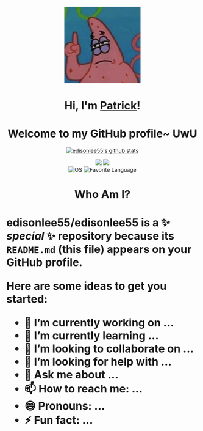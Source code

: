 <p align="center">
  <a href="https://www.youtube.com/c/Patrick297R"><img src="pepe.jpg" height="200px" weight="300px" alt="PP Banner"></a>
</p>

<h1 align="center">Hi, I'm <a href="https://www.youtube.com/c/Patrick297R">Patrick</a>!</h1>
<h1 align="center">Welcome to my GitHub profile~ UwU</h1>

<p align="center">
  <a href="https://github.com/virgogans"><img src="https://github-readme-stats.vercel.app/api?username=PATRICK297R&hide_border=true&show_icons=true" alt="edisonlee55's github stats"></a>
</p>

<p align="center">
  <img src="https://camo.githubusercontent.com/abb97269de2982c379cbc128bba93ba724d8822bfbe082737772bd4feb59cb54/68747470733a2f2f63646e2e7261776769742e636f6d2f73696e647265736f726875732f617765736f6d652f643733303566333864323966656437386661383536353265336136336531353464643865383832392f6d656469612f62616467652e737667">
  <img src="https://camo.githubusercontent.com/deab10366c6377e3d4cc454a26f96225e2cc196214b129b95c9d5284207b64d7/68747470733a2f2f696d672e736869656c64732e696f2f7374617469632f76313f6c6162656c3d254630253946253843253946266d6573736167653d496625323055736566756c267374796c653d7374796c653d666c617426636f6c6f723d424334453939">
 <br>
 <img src="https://img.shields.io/badge/OS-Android-green" alt="OS">
  <img src="https://img.shields.io/badge/Language-Python-blue" alt="Favorite Language">
</p>
<h1 align="center">Who Am I?<h1>

**edisonlee55/edisonlee55** is a ✨ _special_ ✨ repository because its `README.md` (this file) appears on your GitHub profile.

Here are some ideas to get you started:

- 🔭 I’m currently working on ...
- 🌱 I’m currently learning ...
- 👯 I’m looking to collaborate on ...
- 🤔 I’m looking for help with ...
- 💬 Ask me about ...
- 📫 How to reach me: ...
- 😄 Pronouns: ...
- ⚡ Fun fact: ...

